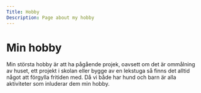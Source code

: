 ```yaml
---
Title: Hobby
Description: Page about my hobby
---
```


Min hobby
==================

Min största hobby är att ha pågående projek, oavsett om det är ommålning av huset, ett projekt i skolan eller bygge av en lekstuga så finns det alltid något att förgylla fritiden med. Då vi både har hund och barn är alla aktiviteter som inluderar dem min hobby. 
